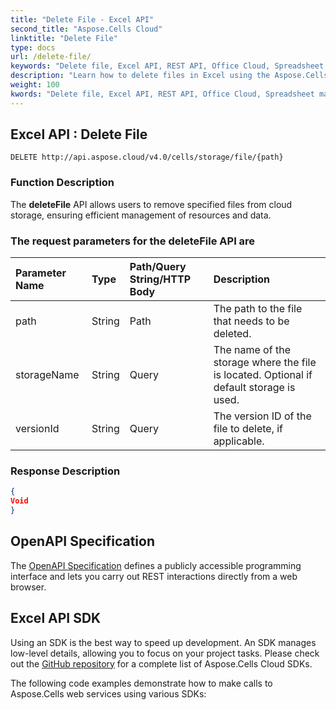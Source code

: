 ```yaml
---
title: "Delete File - Excel API"
second_title: "Aspose.Cells Cloud"
linktitle: "Delete File"
type: docs
url: /delete-file/
keywords: "Delete file, Excel API, REST API, Office Cloud, Spreadsheet management, File deletion, Cloud storage, API usage"
description: "Learn how to delete files in Excel using the Aspose.Cells API. This guide provides detailed information on the deleteFile API endpoint, request parameters, and response structure."
weight: 100
kwords: "Delete file, Excel API, REST API, Office Cloud, Spreadsheet management, File deletion, Cloud storage, API usage"
---
```


## **Excel API : Delete File**

```
DELETE http://api.aspose.cloud/v4.0/cells/storage/file/{path}
```

### **Function Description**

The **deleteFile** API allows users to remove specified files from cloud storage, ensuring efficient management of resources and data.

### The request parameters for the **deleteFile** API are

| Parameter Name | Type | Path/Query String/HTTP Body | Description |
| :- | :- | :- |:- |
|path|String|Path|The path to the file that needs to be deleted.|
|storageName|String|Query|The name of the storage where the file is located. Optional if default storage is used.|
|versionId|String|Query|The version ID of the file to delete, if applicable.|

### **Response Description**

```json
{
Void
}
```

## OpenAPI Specification

The [OpenAPI Specification](https://reference.aspose.cloud/cells/#/FileController/DeleteFile) defines a publicly accessible programming interface and lets you carry out REST interactions directly from a web browser.

## Excel API SDK

Using an SDK is the best way to speed up development. An SDK manages low-level details, allowing you to focus on your project tasks. Please check out the [GitHub repository](https://github.com/aspose-cells-cloud) for a complete list of Aspose.Cells Cloud SDKs.

The following code examples demonstrate how to make calls to Aspose.Cells web services using various SDKs:
